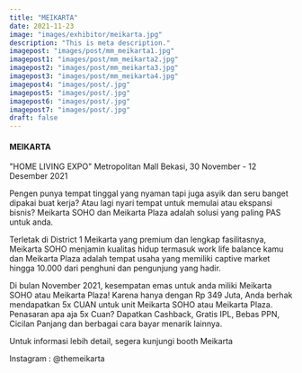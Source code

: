 ```yaml
---
title: "MEIKARTA"
date: 2021-11-23
image: "images/exhibitor/meikarta.jpg"
description: "This is meta description."
imagepost: "images/post/mm_meikarta1.jpg"
imagepost1: "images/post/mm_meikarta2.jpg"
imagepost2: "images/post/mm_meikarta3.jpg"
imagepost3: "images/post/mm_meikarta4.jpg"
imagepost4: "images/post/.jpg"
imagepost5: "images/post/.jpg"
imagepost6: "images/post/.jpg"
imagepost7: "images/post/.jpg"
draft: false
---
```


#### MEIKARTA

"HOME LIVING EXPO"
Metropolitan Mall Bekasi, 30 November - 12 Desember 2021


Pengen punya tempat tinggal yang nyaman tapi juga asyik dan seru banget dipakai buat kerja?
Atau lagi nyari tempat untuk memulai atau ekspansi bisnis?
Meikarta SOHO dan Meikarta Plaza adalah solusi yang paling PAS untuk anda. 

Terletak di District 1 Meikarta yang premium dan lengkap fasilitasnya, Meikarta SOHO menjamin kualitas hidup termasuk work life balance kamu dan Meikarta Plaza adalah tempat usaha yang memiliki captive market hingga 10.000 dari penghuni dan pengunjung yang hadir. 

Di bulan November 2021, kesempatan emas untuk anda miliki Meikarta SOHO atau Meikarta Plaza! Karena hanya dengan Rp 349 Juta, Anda berhak mendapatkan 5x CUAN untuk unit Meikarta SOHO atau Meikarta Plaza. Penasaran apa aja 5x Cuan? Dapatkan Cashback, Gratis IPL, Bebas PPN, Cicilan Panjang dan berbagai cara bayar menarik lainnya.

Untuk informasi lebih detail, segera kunjungi booth Meikarta


Instagram : @themeikarta